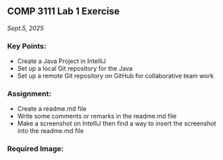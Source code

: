 ## COMP 3111 Lab 1 Exercise
_Sept.5, 2025_

### Key Points:
* Create a Java Project in IntelliJ
* Set up a local Git repository for the Java
* Set up a remote Git repository on GitHub for
  collaborative team work

### Assignment:
* Create a readme.md file
* Write some comments or remarks in the readme.md file
* Make a screenshot on IntelliJ then find a way to insert the screenshot
  into the readme.md file

### Required Image:

